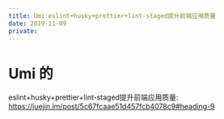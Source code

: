 ```yaml
---
title: Umi:eslint+husky+prettier+lint-staged提升前端应用质量
date: 2019-11-09
private: 
---
```

# Umi 的
eslint+husky+prettier+lint-staged提升前端应用质量:
https://juejin.im/post/5c67fcaae51d457fcb4078c9#heading-9